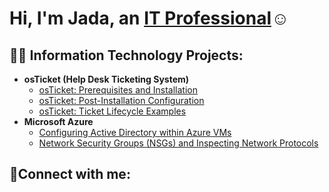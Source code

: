 <h1>Hi, I'm Jada, an <a href="https://linkedin.com/in/jada-pearsall-msw">IT Professional</a>☺</h1>

<h2>👨‍💻 Information Technology Projects:</h2>

- <b>osTicket (Help Desk Ticketing System)</b>
  - [osTicket: Prerequisites and Installation](https://github.com/jadapearsall/osticket-prereqs)
  - [osTicket: Post-Installation Configuration](https://github.com/jadapearsall/post-install-config)
  - [osTicket: Ticket Lifecycle Examples](https://github.com/jadapearsall/ticket-lifecycle)
- <b>Microsoft Azure</b>
  - [Configuring  Active Directory within Azure VMs](https://github.com/jadapearsall/configure-ad)
  - [Network Security Groups (NSGs) and Inspecting Network Protocols](https://github.com/jadapearsall/azure-network-protocols)

<h2>🤳Connect with me:</h2>




[linkedin]: https://linkedin.com/in/jada-pearsall-msw
